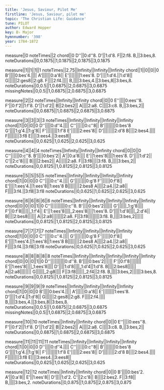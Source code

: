 ```yaml
---
title: 'Jesus, Saviour, Pilot Me'
firstline: 'Jesus, Saviour, pilot me'
topic: 'The Christian Life: Guidance'
tune: PILOT
author: Edward Hopper
key: B♭ Major
hymnnumber: '398'
year: 1784-1872
---
```

measure||0
noteTimes||2
chord||0
D''||0:d''8.
D'||1:d'8.
F||2:f8.
B,||3:bes,8.
noteDurations||0,0.1875||1,0.1875||2,0.1875||3,0.1875

measure||1||1||1||1
noteTimes||2.75||Infinity||Infinity||Infinity
chord||1||0||0||0
B'||||0:bes'4.||||
A'||||||0:a'8||
E'||||||||1:ees'8.
D'||||1:d'4.||1:d'8||
G||||||2:ges8||2:g8.
F||||2:f4.||||
B,||||3:bes,4.||3:bes,8||3:bes,8.
noteDurations||0,0.5||1,0.6875||2,0.6875||3,0.6875
missingNotes||0,0.5||1,0.6875||2,0.6875||3,0.6875

measure||2||2
noteTimes||Infinity||Infinity
chord||0||0
E''||||0:ees''8.
F'||0:f'2||1:f'8.
D'||1:d'2||
B||2:bes2||
A||||2:a8.
C||||3:c8.
B,||3:bes,2||
noteDurations||0,0.6875||1,0.6875||2,0.6875||3,0.6875

measure||3||3||3||3
noteTimes||Infinity||Infinity||Infinity||Infinity
chord||1||0||0||0
D''||||0:d''4.||||
C''||||||0:c''8||
B'||||||||0:bes'8
G'||||1:g'4.||1:g'8||
F'||||||||1:f'8
E'||||||2:ees'8||
D'||||||||2:d'8
B||||2:bes4.||||
F||||||||3:f8
E||||3:ees4.||3:ees8||
noteDurations||0,0.625||1,0.625||2,0.625||3,0.625

measure||4||4||4
noteTimes||Infinity||Infinity||Infinity
chord||0||0||0
C''||||||0:c''8.
B'||||0:bes'2||
A'||0:a'8||||
E'||1:ees'8||||1:ees'8.
D'||||1:d'2||
C'||2:c'8||||
B||||2:bes2||
A||||||2:a8.
F||3:f8||||3:f8.
B,||||3:bes,2||
noteDurations||0,0.8125||1,0.8125||2,0.8125||3,0.8125

measure||5||5||5||5
noteTimes||Infinity||Infinity||Infinity||Infinity
chord||1||0||0||0
C''||||0:c''4.||||
G'||||||||0:g'8
F'||||||0:f'8||
E'||||1:ees'4.||1:ees'8||1:ees'8
B||||||||2:bes8
A||||2:a4.||2:a8||
F||||3:f4.||3:f8||3:f8
noteDurations||0,0.625||1,0.625||2,0.625||3,0.625

measure||6||6||6||6||6
noteTimes||Infinity||Infinity||Infinity||Infinity||Infinity
chord||0||0||0||1||0
C''||||||||||0:c''8.
B'||||0:bes'2||||||
G'||||||_1:g'8||||
F'||0:f'8||||||_1:f'4||
E'||1:ees'8||||_2:ees'8||||1:ees'8.
D'||||1:d'8||||_2:d'4||
B||||2:bes8||||||
A||2:a8||||||||2:a8.
F||3:f8||||||||3:f8.
B,||||3:bes,2||||||
noteDurations||0,0.8125||1,0.8125||2,0.8125||3,0.8125

measure||7||7||7||7
noteTimes||Infinity||Infinity||Infinity||Infinity
chord||1||0||0||0
C''||||0:c''4.||||
G'||||||||0:g'8
F'||||||0:f'8||
E'||||1:ees'4.||1:ees'8||1:ees'8
B||||||||2:bes8
A||||2:a4.||2:a8||
F||||3:f4.||3:f8||3:f8
noteDurations||0,0.625||1,0.625||2,0.625||3,0.625

measure||8||8||8||8||8
noteTimes||Infinity||Infinity||Infinity||Infinity||Infinity
chord||0||0||0||1||0
D''||||||||||0:d''8.
B'||||0:bes'2||||||
F'||0:f'8||||||||
E'||1:ees'8||||_1:ees'8||||
D'||||1:d'8||||_1:d'4||1:d'8.
B||||2:bes8||||||
A||2:a8||||||||
G||||||_2:g8||||
F||3:f8||||||_2:f4||2:f8.
B,||||3:bes,2||||||3:bes,8.
noteDurations||0,0.8125||1,0.8125||2,0.8125||3,0.8125

measure||9||9||9||9
noteTimes||Infinity||Infinity||Infinity||Infinity
chord||1||0||0||0
B'||||0:bes'4.||||
A'||||||0:a'8||
E'||||||||1:ees'8.
D'||||1:d'4.||1:d'8||
G||||||2:ges8||2:g8.
F||||2:f4.||||
B,||||3:bes,4.||3:bes,8||3:bes,8.
noteDurations||0,0.5||1,0.6875||2,0.6875||3,0.6875
missingNotes||0,0.5||1,0.6875||2,0.6875||3,0.6875

measure||10||10
noteTimes||Infinity||Infinity
chord||0||0
E''||||0:ees''8.
F'||0:f'2||1:f'8.
D'||1:d'2||
B||2:bes2||
A||||2:a8.
C||||3:c8.
B,||3:bes,2||
noteDurations||0,0.6875||1,0.6875||2,0.6875||3,0.6875

measure||11||11||11||11
noteTimes||Infinity||Infinity||Infinity||Infinity
chord||1||0||0||0
D''||||0:d''4.||||
C''||||||0:c''8||
B'||||||||0:bes'8
G'||||1:g'4.||1:g'8||
F'||||||||1:f'8
E'||||||2:ees'8||
D'||||||||2:d'8
B||||2:bes4.||||
F||||||||3:f8
E||||3:ees4.||3:ees8||
noteDurations||0,0.625||1,0.625||2,0.625||3,0.625

measure||12||12
noteTimes||Infinity||Infinity
chord||0||0
B'||||0:bes'2.
A'||0:a'8||
E'||1:ees'8||
D'||||1:d'2.
C'||2:c'8||
B||||2:bes2.
F||3:f8||
B,||||3:bes,2.
noteDurations||0,0.875||1,0.875||2,0.875||3,0.875

